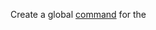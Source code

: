Create a global [command](https://discord.com/developers/docs/interactions/application-commands#application-command-object) for the 